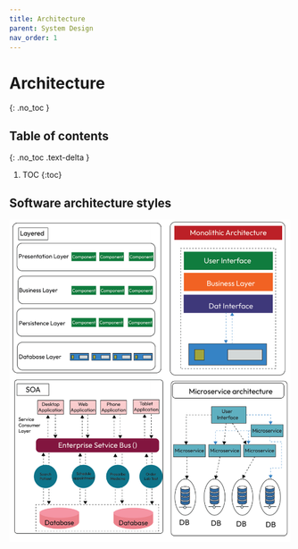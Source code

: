 ```yaml
---
title: Architecture
parent: System Design
nav_order: 1
---
```


# Architecture
{: .no_toc }

## Table of contents
{: .no_toc .text-delta }

1. TOC
{:toc}
## Software architecture styles
![alt text](image.png)
